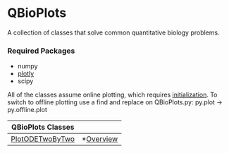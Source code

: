 # QBioPlots #

A collection of classes that solve common quantitative biology problems.

### Required Packages ###
* numpy
* [plotly](https://plot.ly/) 
* scipy

All of the classes assume online plotting, which requires [initialization](https://plot.ly/python/getting-started/). To switch to offline plotting use a find and replace on QBioPlots.py: py.plot -> py.offline.plot

| QBioPlots Classes |          |
| ------- | ------ |
| [PlotODETwoByTwo](https://github.com/scottfones/QBioPlots/docs/PlotODETwoByTwo.md) | \*[Overview](https://github.com/scottfones/QBioPlots#overview) |
